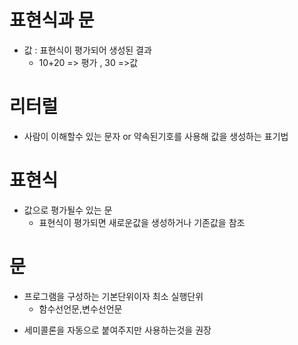 # 표현식과 문

- 값 : 표현식이 평가되어 생성된 결과
  - 10+20 => 평가 , 30 =>값

# 리터럴

- 사람이 이해할수 있는 문자 or 약속된기호를 사용해 값을 생성하는 표기법

# 표현식

- 값으로 평가될수 있는 문
  - 표현식이 평가되면 새로운값을 생성하거나 기존값을 참조

# 문

- 프로그램을 구성하는 기본단위이자 최소 실행단위
  - 함수선언문,변수선언문

* 세미콜론을 자동으로 붙여주지만 사용하는것을 권장
